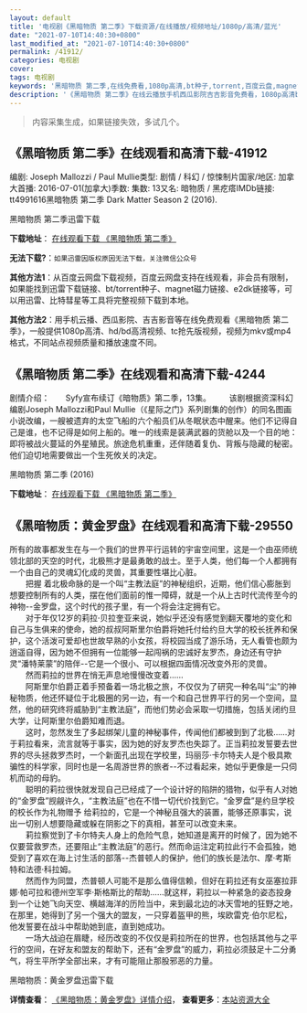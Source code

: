 ```yaml
---
layout: default
title: '电视剧《黑暗物质 第二季》下载资源/在线播放/视频地址/1080p/高清/蓝光'
date: "2021-07-10T14:40:30+0800"
last_modified_at: "2021-07-10T14:40:30+0800"
permalink: /41912/
categories: 电视剧
cover:
tags: 电视剧
keywords: '黑暗物质 第二季,在线免费看,1080p高清,bt种子,torrent,百度云盘,magnet,磁力链,迅雷下载资源'
description: '《黑暗物质 第二季》在线云播放手机西瓜影院吉吉影音免费看，1080p高清bd/hd未删减完整版和tc抢先枪版，mkv/mp4格式，附带bt/torrent种子、magnet/磁力链、百度云盘、网盘资源迅雷下载链接'
---
```


>内容采集生成，如果链接失效，多试几个。


## 《黑暗物质 第二季》在线观看和高清下载-41912

编剧: Joseph Mallozzi / Paul Mullie类型: 剧情 / 科幻 / 惊悚制片国家/地区: 加拿大首播: 2016-07-01(加拿大)季数: 集数: 13又名: 暗物质 / 黑疙瘩IMDb链接: tt4991616黑暗物质 第二季 Dark Matter Season 2 (2016).


黑暗物质 第二季迅雷下载

**下载地址**： [在线观看下载 《黑暗物质 第二季》](https://www.993dy.com//vod-detail-id-10204.html) 


**无法下载?**：`如果迅雷因版权原因无法下载，关注微信公众号 `

**其他方法1**：从百度云网盘下载视频，百度云网盘支持在线观看，非会员有限制，如果能找到迅雷下载链接、bt/torrent种子、magnet磁力链接、e2dk链接等，可以用迅雷、比特彗星等工具将完整视频下载到本地。

**其他方法2**：用手机云播、西瓜影院、吉吉影音等在线免费观看《黑暗物质 第二季》，一般提供1080p高清、hd/bd高清视频、tc抢先版视频，视频为mkv或mp4格式，不同站点视频质量和播放速度不同。


## 《黑暗物质 第二季》在线观看和高清下载-4244

剧情介绍：　　Syfy宣布续订《暗物质》第二季，13集。 　　该剧根据资深科幻编剧Joseph Mallozzi和Paul Mullie（《星际之门》系列剧集的创作）的同名图画小说改编，一艘被遗弃的太空飞船的六个船员们从冬眠状态中醒来。他们不记得自己是谁，也不记得是如何上船的。唯一的线索是装满武器的货舱以及一个目的地：即将被战火蔓延的外星殖民。旅途危机重重，还伴随着复仇、背叛与隐藏的秘密。他们迫切地需要做出一个生死攸关的决定。


黑暗物质 第二季 (2016)

**下载地址**： [在线观看下载 《黑暗物质 第二季》](https://www.btbtdy.me/btdy/dy6031.html) 


## 《黑暗物质：黄金罗盘》在线观看和高清下载-29550

所有的故事都发生在与一个我们的世界平行运转的宇宙空间里，这是一个由巫师统领北部的天空的时代，北极熊才是最勇敢的战士。至于人类，他们每一个人都拥有一个由自己的灵魂幻化成的灵兽，其重要性堪比心脏。<br />　　把握 着北极命脉的是一个叫“主教法庭”的神秘组织，近期，他们信心膨胀到想要控制所有的人类，摆在他们面前的惟一障碍，就是一个从上古时代流传至今的神物--金罗盘，这个时代的孩子里，有一个将会注定拥有它。<br />　　对于年仅12岁的莉拉·贝拉奎亚来说，她似乎还没有感觉到翻天覆地的变化和自己与生俱来的使命，她的叔叔阿斯里尔伯爵将她托付给约旦大学的校长抚养和保护，这个活泼可爱却也世故早熟的小女孩，将校园当成了游乐场，无人看管也颇为逍遥自得，因为她不但拥有一位能够一起闯祸的忠诚好友罗杰，身边还有守护灵“潘特莱蒙”的陪伴--它是一个很小、可以根据四面情况改变外形的灵兽。<br />　　然而莉拉的世界在悄无声息地慢慢改变着……<br />　　阿斯里尔伯爵正着手预备着一场北极之旅，不仅仅为了研究一种名叫“尘”的神秘物质，他还怀疑位于北极圈的另一边，有一个和自己世界平行的另一个空间，显然，他的研究终将威胁到“主教法庭”，而他们势必会采取一切措施，包括关闭约旦大学，让阿斯里尔伯爵知难而退。<br />　　这时，忽然发生了多起绑架儿童的神秘事件，传闻他们都被到到了北极……对于莉拉看来，流言就等于事实，因为她的好友罗杰也失踪了。正当莉拉发誓要去世界的尽头拯救罗杰时，一个新面孔出现在学校里，玛丽莎·卡尔特夫人是个极具欺骗性的科学家，同时也是一名周游世界的旅者--不过看起来，她似乎更像是一只伺机而动的母豹。<br />　　聪明的莉拉很快就发现自己已经成了一个设计好的陷阱的猎物，似乎有人对她的“金罗盘”觊觎许久，“主教法庭”也在不惜一切代价找到它。“金罗盘”是约旦学校的校长作为礼物赠予 给莉拉的，它是一个神秘且强大的装置，能够还原事实，说出一切别人想要隐藏或躲在阴影之下的真相，甚至可以改变未来。<br />　　莉拉察觉到了卡尔特夫人身上的危险气息，她知道是离开的时候了，因为她不仅要营救罗杰，还要阻止“主教法庭”的恶行。然而命运注定莉拉此行不会孤独，她受到了喜欢在海上讨生活的部落--杰普顿人的保护，他们的族长是法尔、摩·考斯特和法德·科拉姆。<br />　　然而作为同盟，杰普顿人可能不是那么值得信赖，但好在莉拉还有女巫塞拉菲娜·帕可拉和德州空军李·斯格斯比的帮助……就这样，莉拉以一种紧急的姿态投身到一个让她飞向天空、横越海洋的历险当中，来到最北边的冰天雪地的狂野之地，在那里，她得到了另一个强大的盟友，一只穿着盔甲的熊，埃欧雷克·伯尔尼松，他发誓要在战斗中帮助她到底，直到她成功。<br />　　一场大战迫在眉睫，经历改变的不仅仅是莉拉所在的世界，也包括其他与之平行的空间，在好友和盟友的帮助下，还有“金罗盘”的威力，莉拉必须鼓足十二分勇气，将生平所学全部出来，才有可能阻止那股邪恶的力量。</p>


黑暗物质：黄金罗盘迅雷下载

**详情查看**： [《黑暗物质：黄金罗盘》详情介绍](/movie/29550/)， **查看更多**：[本站资源大全](/movie/t/all/)

